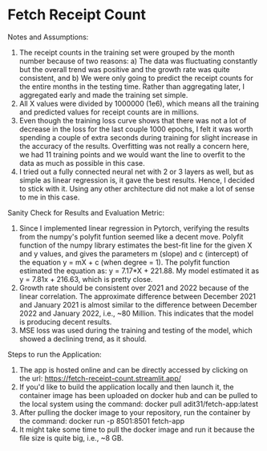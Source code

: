 # Fetch Receipt Count

Notes and Assumptions:
1. The receipt counts in the training set were grouped by the month number because of two reasons: a) The data was fluctuating constantly but the overall trend was positive and the growth rate was quite consistent, and b) We were only going to predict the receipt counts for the entire months in the testing time. Rather than aggregating later, I aggregated early and made the training set simple.
2. All X values were divided by 1000000 (1e6), which means all the training and predicted values for receipt counts are in millions.
3. Even though the training loss curve shows that there was not a lot of decrease in the loss for the last couple 1000 epochs, I felt it was worth spending a couple of extra seconds during training for slight increase in the accuracy of the results. Overfitting was not really a concern here, we had 11 training points and we would want the line to overfit to the data as much as possible in this case.
4. I tried out a fully connected neural net with 2 or 3 layers as well, but as simple as linear regression is, it gave the best results. Hence, I decided to stick with it. Using any other architecture did not make a lot of sense to me in this case.

Sanity Check for Results and Evaluation Metric:
1. Since I implemented linear regression in Pytorch, verifying the results from the numpy's polyfit funtion seemed like a decent move. Polyfit function of the numpy library estimates the best-fit line for the given X and y values, and gives the parameters m (slope) and c (intercept) of the equation y = mX + c (when degree = 1). The polyfit function estimated the equation as: y = 7.17*X + 221.88. My model estimated it as y = 7.81x + 216.63, which is pretty close. 
2. Growth rate should be consistent over 2021 and 2022 because of the linear correlation. The approximate difference between December 2021 and January 2021 is almost similar to the difference between December 2022 and January 2022, i.e., ~80 Million. This indicates that the model is producing decent results.
3. MSE loss was used during the training and testing of the model, which showed a declining trend, as it should.

Steps to run the Application:
1. The app is hosted online and can be directly accessed by clicking on the url: https://fetch-receipt-count.streamlit.app/
2. If you'd like to build the application locally and then launch it, the container image has been uploaded on docker hub and can be pulled to the local system using the command: docker pull adit31/fetch-app:latest
3. After pulling the docker image to your repository, run the container by the command: docker run -p 8501:8501 fetch-app
4. It might take some time to pull the docker image and run it because the file size is quite big, i.e., ~8 GB.
